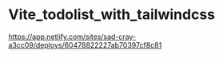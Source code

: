 # Vite_todolist_with_tailwindcss

https://app.netlify.com/sites/sad-cray-a3cc09/deploys/60478822227ab70397cf8c81

